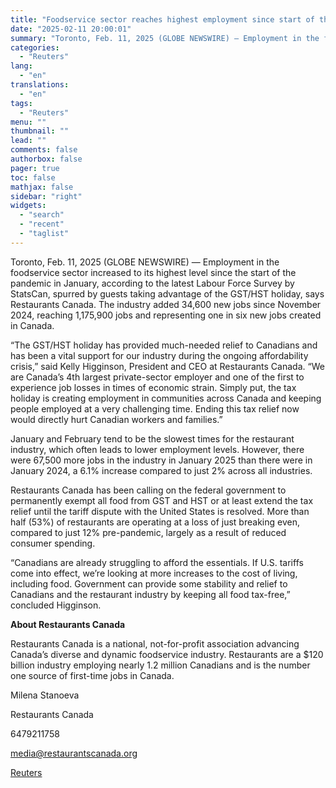 ```yaml
---
title: "Foodservice sector reaches highest employment since start of the pandemic, thanks to GST holiday: Extending tax relief creates and protects jobs"
date: "2025-02-11 20:00:01"
summary: "Toronto, Feb. 11, 2025 (GLOBE NEWSWIRE) — Employment in the foodservice sector increased to its highest level since the start of the pandemic in January, according to the latest Labour Force Survey by StatsCan, spurred by guests taking advantage of the GST/HST holiday, says Restaurants Canada. The industry added 34,600..."
categories:
  - "Reuters"
lang:
  - "en"
translations:
  - "en"
tags:
  - "Reuters"
menu: ""
thumbnail: ""
lead: ""
comments: false
authorbox: false
pager: true
toc: false
mathjax: false
sidebar: "right"
widgets:
  - "search"
  - "recent"
  - "taglist"
---
```


Toronto, Feb. 11, 2025 (GLOBE NEWSWIRE) — Employment in the foodservice sector increased to its highest level since the start of the pandemic in January, according to the latest Labour Force Survey by StatsCan, spurred by guests taking advantage of the GST/HST holiday, says Restaurants Canada. The industry added 34,600 new jobs since November 2024, reaching 1,175,900 jobs and representing one in six new jobs created in Canada.

“The GST/HST holiday has provided much-needed relief to Canadians and has been a vital support for our industry during the ongoing affordability crisis,” said Kelly Higginson, President and CEO at Restaurants Canada. “We are Canada’s 4th largest private-sector employer and one of the first to experience job losses in times of economic strain. Simply put, the tax holiday is creating employment in communities across Canada and keeping people employed at a very challenging time. Ending this tax relief now would directly hurt Canadian workers and families.”

January and February tend to be the slowest times for the restaurant industry, which often leads to lower employment levels. However, there were 67,500 more jobs in the industry in January 2025 than there were in January 2024, a 6.1% increase compared to just 2% across all industries.

Restaurants Canada has been calling on the federal government to permanently exempt all food from GST and HST or at least extend the tax relief until the tariff dispute with the United States is resolved. More than half (53%) of restaurants are operating at a loss of just breaking even, compared to just 12% pre-pandemic, largely as a result of reduced consumer spending.

“Canadians are already struggling to afford the essentials. If U.S. tariffs come into effect, we’re looking at more increases to the cost of living, including food. Government can provide some stability and relief to Canadians and the restaurant industry by keeping all food tax-free,” concluded Higginson.

**About Restaurants Canada**

Restaurants Canada is a national, not-for-profit association advancing Canada’s diverse and dynamic foodservice industry. Restaurants are a $120 billion industry employing nearly 1.2 million Canadians and is the number one source of first-time jobs in Canada.

Milena Stanoeva

Restaurants Canada

6479211758

media@restaurantscanada.org

[Reuters](https://www.tradingview.com/news/reuters.com,2025-02-11:newsml_GNX6sG22c:0-foodservice-sector-reaches-highest-employment-since-start-of-the-pandemic-thanks-to-gst-holiday-extending-tax-relief-creates-and-protects-jobs/)
